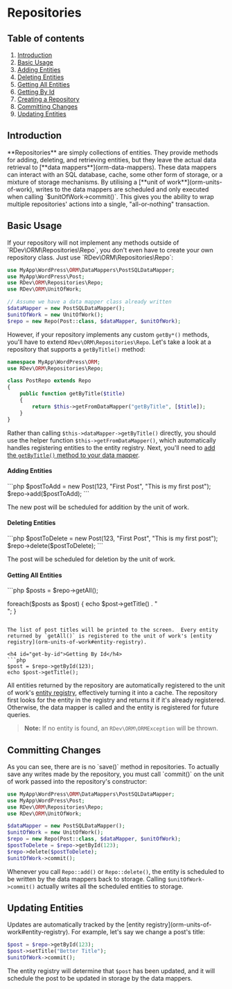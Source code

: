 # Repositories

## Table of contents
1. [Introduction](#introduction)
2. [Basic Usage](#basic-usage)
  1. [Adding Entities](#add)
  2. [Deleting Entities](#delete)
  3. [Getting All Entities](#get-all)
  4. [Getting By Id](#get-by-id)
3. [Creating a Repository](#creating-a-repository)
4. [Committing Changes](#commit)
5. [Updating Entities](#update)

<h2 id="introduction">Introduction</h2>
**Repositories** are simply collections of entities.  They provide methods for adding, deleting, and retrieving entities, but they leave the actual data retrieval to [**data mappers**](orm-data-mappers).  These data mappers can interact with an SQL database, cache, some other form of storage, or a mixture of storage mechanisms.  By utilising a [**unit of work**](orm-units-of-work), writes to the data mappers are scheduled and only executed when calling `$unitOfWork->commit()`.  This gives you the ability to wrap multiple repositories' actions into a single, "all-or-nothing" transaction.

<h2 id="basic-usage">Basic Usage</h2>
If your repository will not implement any methods outside of `RDev\ORM\Repositories\Repo`, you don't even have to create your own repository class.  Just use `RDev\ORM\Repositories\Repo`:

```php
use MyApp\WordPress\ORM\DataMappers\PostSQLDataMapper;
use MyApp\WordPress\Post;
use RDev\ORM\Repositories\Repo;
use RDev\ORM\UnitOfWork;

// Assume we have a data mapper class already written
$dataMapper = new PostSQLDataMapper();
$unitOfWork = new UnitOfWork();
$repo = new Repo(Post::class, $dataMapper, $unitOfWork); 
```

However, if your repository implements any custom `getBy*()` methods, you'll have to extend `RDev\ORM\Repositories\Repo`.  Let's take a look at a repository that supports a `getByTitle()` method:

```php
namespace MyApp\WordPress\ORM;
use RDev\ORM\Repositories\Repo;

class PostRepo extends Repo
{
    public function getByTitle($title)
    {
        return $this->getFromDataMapper("getByTitle", [$title]);
    }
}
```

Rather than calling `$this->dataMapper->getByTitle()` directly, you should use the helper function `$this->getFromDataMapper()`, which automatically handles registering entities to the entity registry.  Next, you'll need to [add the `getByTitle()` method to your data mapper](orm-data-mappers#creating-custom-getby-methods).

<h4 id="add">Adding Entities</h4>
```php
$postToAdd = new Post(123, "First Post", "This is my first post");
$repo->add($postToAdd);
```

The new post will be scheduled for addition by the unit of work.

<h4 id="delete">Deleting Entities</h4>
```php
$postToDelete = new Post(123, "First Post", "This is my first post");
$repo->delete($postToDelete);
```

The post will be scheduled for deletion by the unit of work.

<h4 id="get-all">Getting All Entities</h4>
```php
$posts = $repo->getAll();

foreach($posts as $post)
{
    echo $post->getTitle() . "<br />";
}
```

The list of post titles will be printed to the screen.  Every entity returned by `getAll()` is registered to the unit of work's [entity registry](orm-units-of-work#entity-registry).

<h4 id="get-by-id">Getting By Id</h4>
```php
$post = $repo->getById(123);
echo $post->getTitle();
```

All entities returned by the repository are automatically registered to the unit of work's [entity registry](orm-units-of-work#entity-registry), effectively turning it into a cache.  The repository first looks for the entity in the registry and returns it if it's already registered.  Otherwise, the data mapper is called and the entity is registered for future queries.

> **Note:** If no entity is found, an `RDev\ORM\ORMException` will be thrown.

<h2 id="commit">Committing Changes</h2>
As you can see, there are is no `save()` method in repositories.  To actually save any writes made by the repository, you must call `commit()` on the unit of work passed into the repository's constructor:

```php
use MyApp\WordPress\ORM\DataMappers\PostSQLDataMapper;
use MyApp\WordPress\Post;
use RDev\ORM\Repositories\Repo;
use RDev\ORM\UnitOfWork;

$dataMapper = new PostSQLDataMapper();
$unitOfWork = new UnitOfWork();
$repo = new Repo(Post::class, $dataMapper, $unitOfWork); 
$postToDelete = $repo->getById(123);
$repo->delete($postToDelete);
$unitOfWork->commit();
```

Whenever you call `Repo::add()` or `Repo::delete()`, the entity is scheduled to be written by the data mappers back to storage.  Calling `$unitOfWork->commit()` actually writes all the scheduled entities to storage.

<h2 id="update">Updating Entities</h2>
Updates are automatically tracked by the [entity registry](orm-units-of-work#entity-registry).  For example, let's say we change a post's title:

```php
$post = $repo->getById(123);
$post->setTitle("Better Title");
$unitOfWork->commit();
```

The entity registry will determine that `$post` has been updated, and it will schedule the post to be updated in storage by the data mappers.
